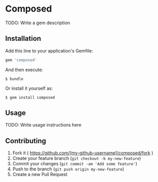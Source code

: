 # Composed

TODO: Write a gem description

## Installation

Add this line to your application's Gemfile:

```ruby
gem 'composed'
```

And then execute:

    $ bundle

Or install it yourself as:

    $ gem install composed

## Usage

TODO: Write usage instructions here

## Contributing

1. Fork it ( https://github.com/[my-github-username]/composed/fork )
2. Create your feature branch (`git checkout -b my-new-feature`)
3. Commit your changes (`git commit -am 'Add some feature'`)
4. Push to the branch (`git push origin my-new-feature`)
5. Create a new Pull Request
